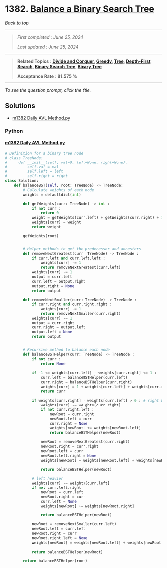 # 1382. [Balance a Binary Search Tree](<https://leetcode.com/problems/balance-a-binary-search-tree>)

*[Back to top](<../README.md>)*

------

> *First completed : June 25, 2024*
>
> *Last updated : June 25, 2024*


------

> **Related Topics** : **[Divide and Conquer](<by_topic/Divide and Conquer.md>), [Greedy](<by_topic/Greedy.md>), [Tree](<by_topic/Tree.md>), [Depth-First Search](<by_topic/Depth-First Search.md>), [Binary Search Tree](<by_topic/Binary Search Tree.md>), [Binary Tree](<by_topic/Binary Tree.md>)**
>
> **Acceptance Rate** : **81.575 %**


------

*To see the question prompt, click the title.*

## Solutions

- [m1382 Daily AVL Method.py](<../my-submissions/m1382 Daily AVL Method.py>)
### Python
#### [m1382 Daily AVL Method.py](<../my-submissions/m1382 Daily AVL Method.py>)
```Python
# Definition for a binary tree node.
# class TreeNode:
#     def __init__(self, val=0, left=None, right=None):
#         self.val = val
#         self.left = left
#         self.right = right
class Solution:
    def balanceBST(self, root: TreeNode) -> TreeNode:
        # Calculate weights of each node
        weights = defaultdict(int)

        def getWeights(curr: TreeNode) -> int :
            if not curr :
                return 0
            weight = getWeights(curr.left) + getWeights(curr.right) + 1
            weights[curr] = weight
            return weight

        getWeights(root)


        # Helper methods to get the predecessor and ancestors 
        def removeNextGreatest(curr: TreeNode) -> TreeNode :
            if curr.left and curr.left.left :
                weights[curr] -= 1
                return removeNextGreatest(curr.left)
            weights[curr] -= 1
            output = curr.left
            curr.left = output.right
            output.right = None
            return output

        def removeNextSmaller(curr: TreeNode) -> TreeNode :
            if curr.right and curr.right.right :
                weights[curr] -= 1
                return removeNextSmaller(curr.right)
            weights[curr] -= 1
            output = curr.right
            curr.right = output.left
            output.left = None
            return output


        # Recursive method to balance each node
        def balanceBSTHelper(curr: TreeNode) -> TreeNode :
            if not curr :
                return None

            if -1 <= weights[curr.left] - weights[curr.right] <= 1 :
                curr.left = balanceBSTHelper(curr.left)
                curr.right = balanceBSTHelper(curr.right)
                weights[curr] = 1 + weights[curr.left] + weights[curr.right]
                return curr
            
            if weights[curr.right] - weights[curr.left] > 0 : # right heavier
                weights[curr] -= weights[curr.right]
                if not curr.right.left :
                    newRoot = curr.right
                    newRoot.left = curr
                    curr.right = None
                    weights[newRoot] += weights[newRoot.left]
                    return balanceBSTHelper(newRoot)

                newRoot = removeNextGreatest(curr.right)
                newRoot.right = curr.right
                newRoot.left = curr
                newRoot.left.right = None
                weights[newRoot] = weights[newRoot.left] + weights[newRoot.right] + 1

                return balanceBSTHelper(newRoot)
            
            # left heavier
            weights[curr] -= weights[curr.left]
            if not curr.left.right :
                newRoot = curr.left
                newRoot.right = curr
                curr.left = None
                weights[newRoot] += weights[newRoot.right]

                return balanceBSTHelper(newRoot)

            newRoot = removeNextSmaller(curr.left)
            newRoot.left = curr.left
            newRoot.right = curr
            newRoot.right.left = None
            weights[newRoot] = weights[newRoot.left] + weights[newRoot.right] + 1
            
            return balanceBSTHelper(newRoot)

        return balanceBSTHelper(root)
```

